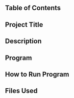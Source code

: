 ## Table of Contents




## Project Title



## Description



## Program



## How to Run Program



## Files Used


